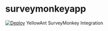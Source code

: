# surveymonkeyapp
[![Deploy](https://www.herokucdn.com/deploy/button.svg)](https://heroku.com/deploy)
YellowAnt SurveyMonkey Integration
